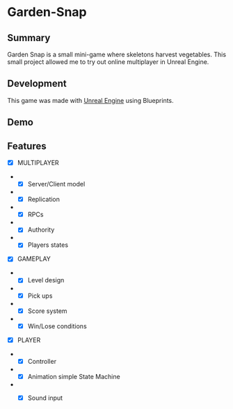 # Garden-Snap

## Summary

Garden Snap is a small mini-game where skeletons harvest vegetables. This small project allowed me to try out online multiplayer in Unreal Engine.

## Development

This game was made with [Unreal Engine](https://www.unrealengine.com/fr) using Blueprints.

## Demo


## Features

 - [x] MULTIPLAYER
 - - [x] Server/Client model
 - - [x] Replication
 - - [x] RPCs
 - - [x] Authority
 - - [x] Players states
   
- [x]  GAMEPLAY
- - [x]  Level design
- - [x]  Pick ups
- - [x]  Score system
- - [x]  Win/Lose conditions

 - [x]  PLAYER
- - [x]  Controller
- - [x]  Animation simple State Machine
- - [x]  Sound input
  
